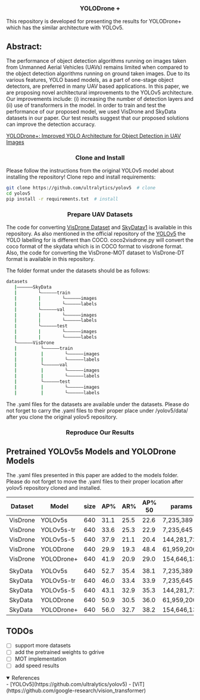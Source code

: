 ### <div align="center">YOLODrone + </div>

This repository is developed for presenting the results for YOLODrone+ which has the similar architecture with YOLOv5.

## Abstract:
The performance of object detection algorithms running on images taken from Unmanned Aerial Vehicles (UAVs) remains limited when compared to the object detection algorithms running on ground taken images. Due to its various features, YOLO based models, as a part of one-stage object detectors,  are preferred in many UAV based applications. In this paper, we are proposing novel architectural improvements to the YOLOv5 architecture. Our improvements include: (i) increasing the number of detection layers and (ii) use of transformers in the model. In order to train and test the performance of our proposed model, we used VisDrone and SkyData datasets in our paper. Our test results suggest that our proposed solutions can improve the detection accuracy.

[YOLODrone+: Improved YOLO Architecture for Object Detection in UAV Images]()

### <div align="center">Clone and Install </div>
Please follow the instructions from the original YOLOv5 model about installing the repository!
Clone repo and install requirements:
```bash
git clone https://github.com/ultralytics/yolov5  # clone
cd yolov5
pip install -r requirements.txt  # install
```

### <div align="center">Prepare UAV Datasets</div>
The code for converting [VisDrone Dataset](http://aiskyeye.com/) and [SkyDatav1](https://www.skydatachallenge.com/) is available in this repository. As also mentioned in the official repository of the [YOLOv5](https://github.com/ultralytics/yolov5) the YOLO labelling for is different than COCO. coco2visdrone.py will convert the coco format of the skydata which is in COCO format to visdrone format. Also, the code for converting the VisDrone-MOT dataset to VisDrone-DT format is available in this repository. 

The folder format under the datasets should be as follows:
```bash
datasets
   |——————SkyData
   |        └——————train
   |        |        └——————images
   |        |        └——————labels
   |        └——————val
   |        |        └——————images
   |        |        └——————labels
   |        └——————test
   |        |        └——————images
   |        |        └——————labels
   └——————VisDrone
   |         └——————train
   |         |        └——————images
   |         |        └——————labels
   |         └——————val
   |         |        └——————images
   |         |        └——————labels
   |         └——————test
   |         |        └——————images
   |         |        └——————labels
```
The .yaml files for the datasets are available under the datasets. Please do not forget to carry the .yaml files to their proper place under /yolov5/data/ after you clone the original yolov5 repository. 
### <div align="center">Reproduce Our Results</div>

## Pretrained YOLOv5s Models and YOLODrone Models
The .yaml files presented in this paper are added to the models folder. Please do not forget to move the .yaml files to their proper location after yolov5 repository cloned and installed. 

|Dataset  |Model        |size |AP%    |AR%    |AP% 50 |params
|---      |---          |---  |---    |---    |---    |---
|VisDrone |YOLOv5s      |640  |31.1   |25.5   |22.6   |7,235,389
|VisDrone |YOLOv5s-tr   |640  |33.6   |25.3   |22.9   |7,235,645     
|VisDrone |YOLOv5s-5    |640  |37.9   |21.1   |20.4   |144,281,723    
|VisDrone |YOLODrone    |640  |29.9   |19.3   |48.4   |61,959,200  
|VisDrone |YOLODrone+   |640  |41.9   |20.9   |29.0   |154,646,139
|         |             |     |       |       |       |
|SkyData  |YOLOv5s      |640  |52.7   |35.4   |38.1   |7,235,389   
|SkyData  |YOLOv5s-tr   |640  |46.0   |33.4   |33.9   |7,235,645         
|SkyData  |YOLOv5s-5    |640  |43.1   |32.9   |35.3   |144,281,723       
|SkyData  |YOLODrone    |640  |50.9   |30.5   |36.0   |61,959,200      
|SkyData  |YOLODrone+   |640  |56.0   |32.7   |38.2   |154,646,139
   
## TODOs
- [ ] support more datasets
- [ ] add the pretrained weights to gdrive
- [ ] MOT implementation
- [ ] add speed results

<details open>
<summary>References</summary>
- [YOLOv5](https://github.com/ultralytics/yolov5)
- [ViT](https://github.com/google-research/vision_transformer)
</details>
